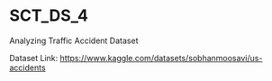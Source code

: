 # SCT_DS_4
Analyzing Traffic Accident Dataset


Dataset Link: https://www.kaggle.com/datasets/sobhanmoosavi/us-accidents
